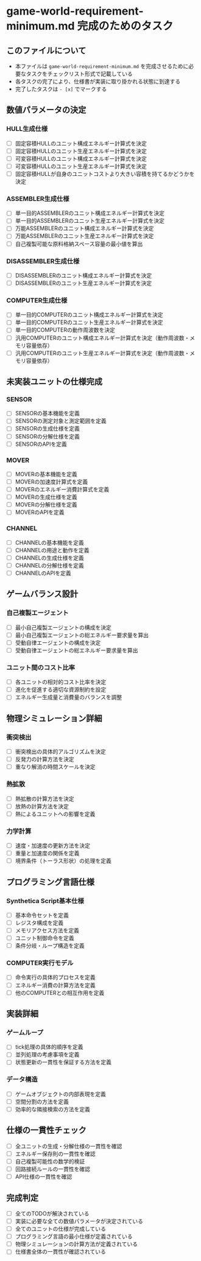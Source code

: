 # game-world-requirement-minimum.md 完成のためのタスク

## このファイルについて

- 本ファイルは `game-world-requirement-minimum.md` を完成させるために必要なタスクをチェックリスト形式で記載している
- 各タスクの完了により、仕様書が実装に取り掛かれる状態に到達する
- 完了したタスクは `- [x]` でマークする

## 数値パラメータの決定

### HULL生成仕様
- [ ] 固定容積HULLのユニット構成エネルギー計算式を決定
- [ ] 固定容積HULLのユニット生産エネルギー計算式を決定
- [ ] 可変容積HULLのユニット構成エネルギー計算式を決定
- [ ] 可変容積HULLのユニット生産エネルギー計算式を決定
- [ ] 固定容積HULLが自身のユニットコストより大きい容積を持てるかどうかを決定

### ASSEMBLER生成仕様
- [ ] 単一目的ASSEMBLERのユニット構成エネルギー計算式を決定
- [ ] 単一目的ASSEMBLERのユニット生産エネルギー計算式を決定
- [ ] 万能ASSEMBLERのユニット構成エネルギー計算式を決定
- [ ] 万能ASSEMBLERのユニット生産エネルギー計算式を決定
- [ ] 自己複製可能な原料格納スペース容量の最小値を算出

### DISASSEMBLER生成仕様
- [ ] DISASSEMBLERのユニット構成エネルギー計算式を決定
- [ ] DISASSEMBLERのユニット生産エネルギー計算式を決定

### COMPUTER生成仕様
- [ ] 単一目的COMPUTERのユニット構成エネルギー計算式を決定
- [ ] 単一目的COMPUTERのユニット生産エネルギー計算式を決定
- [ ] 単一目的COMPUTERの動作周波数を決定
- [ ] 汎用COMPUTERのユニット構成エネルギー計算式を決定（動作周波数・メモリ容量依存）
- [ ] 汎用COMPUTERのユニット生産エネルギー計算式を決定（動作周波数・メモリ容量依存）

## 未実装ユニットの仕様完成

### SENSOR
- [ ] SENSORの基本機能を定義
- [ ] SENSORの測定対象と測定範囲を定義
- [ ] SENSORの生成仕様を定義
- [ ] SENSORの分解仕様を定義
- [ ] SENSORのAPIを定義

### MOVER
- [ ] MOVERの基本機能を定義
- [ ] MOVERの加速度計算式を定義
- [ ] MOVERのエネルギー消費計算式を定義
- [ ] MOVERの生成仕様を定義
- [ ] MOVERの分解仕様を定義
- [ ] MOVERのAPIを定義

### CHANNEL
- [ ] CHANNELの基本機能を定義
- [ ] CHANNELの用途と動作を定義
- [ ] CHANNELの生成仕様を定義
- [ ] CHANNELの分解仕様を定義
- [ ] CHANNELのAPIを定義

## ゲームバランス設計

### 自己複製エージェント
- [ ] 最小自己複製エージェントの構成を決定
- [ ] 最小自己複製エージェントの総エネルギー要求量を算出
- [ ] 受動自律エージェントの構成を決定
- [ ] 受動自律エージェントの総エネルギー要求量を算出

### ユニット間のコスト比率
- [ ] 各ユニットの相対的コスト比率を決定
- [ ] 進化を促進する適切な資源制約を設定
- [ ] エネルギー生成量と消費量のバランスを調整

## 物理シミュレーション詳細

### 衝突検出
- [ ] 衝突検出の具体的アルゴリズムを決定
- [ ] 反発力の計算方法を決定
- [ ] 重なり解消の時間スケールを決定

### 熱拡散
- [ ] 熱拡散の計算方法を決定
- [ ] 放熱の計算方法を決定
- [ ] 熱によるユニットへの影響を定義

### 力学計算
- [ ] 速度・加速度の更新方法を決定
- [ ] 重量と加速度の関係を定義
- [ ] 境界条件（トーラス形状）の処理を定義

## プログラミング言語仕様

### Synthetica Script基本仕様
- [ ] 基本命令セットを定義
- [ ] レジスタ構成を定義
- [ ] メモリアクセス方法を定義
- [ ] ユニット制御命令を定義
- [ ] 条件分岐・ループ構造を定義

### COMPUTER実行モデル
- [ ] 命令実行の具体的プロセスを定義
- [ ] エネルギー消費の計算方法を定義
- [ ] 他のCOMPUTERとの相互作用を定義

## 実装詳細

### ゲームループ
- [ ] tick処理の具体的順序を定義
- [ ] 並列処理の考慮事項を定義
- [ ] 状態更新の一貫性を保証する方法を定義

### データ構造
- [ ] ゲームオブジェクトの内部表現を定義
- [ ] 空間分割の方法を定義
- [ ] 効率的な隣接検索の方法を定義

## 仕様の一貫性チェック

- [ ] 全ユニットの生成・分解仕様の一貫性を確認
- [ ] エネルギー保存則の一貫性を確認
- [ ] 自己複製可能性の数学的検証
- [ ] 回路接続ルールの一貫性を確認
- [ ] API仕様の一貫性を確認

## 完成判定

- [ ] 全てのTODOが解決されている
- [ ] 実装に必要な全ての数値パラメータが決定されている
- [ ] 全てのユニットの仕様が完成している
- [ ] プログラミング言語の最小仕様が定義されている
- [ ] 物理シミュレーションの計算方法が定義されている
- [ ] 仕様書全体の一貫性が確認されている